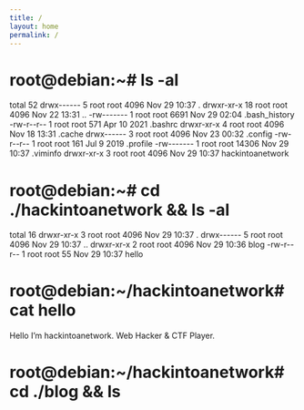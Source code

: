 ```yaml
---
title: /
layout: home
permalink: /
---
```

# root@debian:~# ls -al

total 52
drwx------  5 root root  4096 Nov 29 10:37 .
drwxr-xr-x 18 root root  4096 Nov 22 13:31 ..
-rw-------  1 root root  6691 Nov 29 02:04 .bash_history
-rw-r--r--  1 root root   571 Apr 10  2021 .bashrc
drwxr-xr-x  4 root root  4096 Nov 18 13:31 .cache
drwx------  3 root root  4096 Nov 23 00:32 .config
-rw-r--r--  1 root root   161 Jul  9  2019 .profile
-rw-------  1 root root 14306 Nov 29 10:37 .viminfo
drwxr-xr-x  3 root root  4096 Nov 29 10:37 hackintoanetwork
                                                                                                                                          
# root@debian:~# cd ./hackintoanetwork && ls -al

total 16
drwxr-xr-x 3 root root 4096 Nov 29 10:37 .
drwx------ 5 root root 4096 Nov 29 10:37 ..
drwxr-xr-x 2 root root 4096 Nov 29 10:36 blog
-rw-r--r-- 1 root root   55 Nov 29 10:37 hello

# root@debian:~/hackintoanetwork# cat hello

Hello I’m hackintoanetwork.
Web Hacker & CTF Player.

# root@debian:~/hackintoanetwork# cd ./blog && ls
